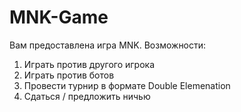 # MNK-Game

Вам предоставлена игра MNK. Возможности:
1) Играть против другого игрока
2) Играть против ботов
3) Провести турнир в формате Double Elemenation
4) Сдаться / предложить ничью
